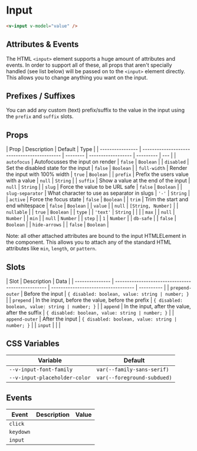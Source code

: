 # Input

```html
<v-input v-model="value" />
```

## Attributes & Events

The HTML `<input>` element supports a huge amount of attributes and events. In order to support all of these, all props
that aren't specially handled (see list below) will be passed on to the `<input>` element directly. This allows you to
change anything you want on the input.

## Prefixes / Suffixes

You can add any custom (text) prefix/suffix to the value in the input using the `prefix` and `suffix` slots.

## Props

| Prop             | Description                                 | Default  | Type               |
| ---------------- | ------------------------------------------- | -------- | ------------------ | --------- | --- |
| `autofocus`      | Autofocusses the input on render            | `false`  | `Boolean`          |
| `disabled`       | Set the disabled state for the input        | `false`  | `Boolean`          |
| `full-width`     | Render the input with 100% width            | `true`   | `Boolean`          |
| `prefix`         | Prefix the users value with a value         | `null`   | `String`           |
| `suffix`         | Show a value at the end of the input        | `null`   | `String`           |
| `slug`           | Force the value to be URL safe              | `false`  | `Boolean`          |
| `slug-separator` | What character to use as separator in slugs | `'-'`    | `String`           |
| `active`         | Force the focus state                       | `false`  | `Boolean`          |
| `trim`           | Trim the start and end whitespace           | `false`  | `Boolean`          |
| `value`          |                                             | `null`   | `[String, Number]` |
| `nullable`       |                                             | `true`   | `Boolean`          |
| `type`           |                                             | `'text'` | `String`           |
| <!--             | `//-fornumberinputsonlyhide-arrows`         |          | `false`            | `Boolean` | --> |
| `max`            |                                             | `null`   | `Number`           |
| `min`            |                                             | `null`   | `Number`           |
| `step`           |                                             | `1`      | `Number`           |
| `db-safe`        |                                             | `false`  | `Boolean`          |
| `hide-arrows`    |                                             | `false`  | `Boolean`          |

Note: all other attached attributes are bound to the input HTMLELement in the component. This allows you to attach any
of the standard HTML attributes like `min`, `length`, or `pattern`.

## Slots

| Slot            | Description                                       | Data                                |
| --------------- | ------------------------------------------------- | ----------------------------------- | ---------- |
| `prepend-outer` | Before the input                                  | `{ disabled: boolean, value: string | number; }` |
| `prepend`       | In the input, before the value, before the prefix | `{ disabled: boolean, value: string | number; }` |
| `append`        | In the input, after the value, after the suffix   | `{ disabled: boolean, value: string | number; }` |
| `append-outer`  | After the input                                   | `{ disabled: boolean, value: string | number; }` |
| `input`         |                                                   |                                     |

## CSS Variables

| Variable                      | Default                     |
| ----------------------------- | --------------------------- |
| `--v-input-font-family`       | `var(--family-sans-serif)`  |
| `--v-input-placeholder-color` | `var(--foreground-subdued)` |

## Events

| Event     | Description | Value |
| --------- | ----------- | ----- |
| `click`   |             |       |
| `keydown` |             |       |
| `input`   |             |       |
